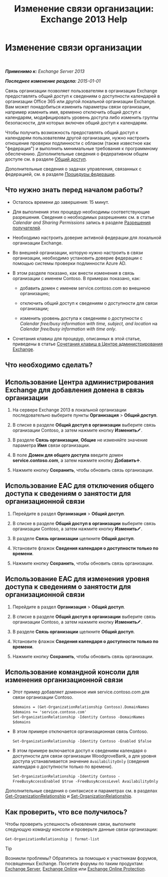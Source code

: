 ﻿---
title: 'Изменение связи организации: Exchange 2013 Help'
TOCTitle: Изменение связи организации
ms:assetid: 3713ef83-f01a-41bb-b127-62ca242dd7a4
ms:mtpsurl: https://technet.microsoft.com/ru-ru/library/JJ673055(v=EXCHG.150)
ms:contentKeyID: 50487821
ms.date: 05/22/2018
mtps_version: v=EXCHG.150
ms.translationtype: MT
---

# Изменение связи организации

 

_**Применимо к:** Exchange Server 2013_

_**Последнее изменение раздела:** 2015-01-01_

Связь организации позволяет пользователям в организации Exchange предоставлять общий доступ к сведениям о доступности календарей в организации Office 365 или другой локальной организации Exchange. Вам может понадобиться изменить параметры связи организации, например изменить имя, временно отключить общий доступ к календарям, модифицировать уровень доступа либо изменить группы безопасности, для которых включен общий доступ к календарям.

Чтобы получить возможность предоставлять общий доступ к календарям пользователям другой организации, нужно настроить отношение проверки подлинности с облаком (также известное как "федерация") и выполнить минимальные требования к программному обеспечению. Дополнительные сведения о федеративном общем доступе см. в разделе [Общий доступ](sharing-exchange-2013-help.md).

Дополнительные сведения о задачах управления, связанных с федерацией, см. в разделе [Процедуры федерации](federation-procedures-exchange-2013-help.md).

## Что нужно знать перед началом работы?

  - Осталось времени до завершения: 15 минут.

  - Для выполнения этих процедур необходимы соответствующие разрешения. Сведения о необходимых разрешениях см. в статье *Calendar and Sharing Permissions* запись в разделе [Разрешения получателей](recipients-permissions-exchange-2013-help.md).

  - Необходимо настроить доверие активной федерации для локальной организации Exchange.

  - Во внешней организации, которую нужно настроить в связи организации, необходимо установить доверие федерации с помощью системы проверки подлинности Azure AD.

  - В этом разделе показано, как внести изменения в связь организации с именем Contoso. В примерах показано, как:
    
      - добавить домен с именем service.contoso.com во внешнюю организацию;
    
      - отключить общий доступ к сведениям о доступности для связи организации;
    
      - изменить уровень доступа к сведениям о доступности с *Calendar free/busy information with time, subject, and location* на *Calendar free/busy information with time only*.

  - Сочетания клавиш для процедур, описанных в этой статье, приведены в статье [Сочетания клавиш в Центре администрирования Exchange](keyboard-shortcuts-in-the-exchange-admin-center-exchange-online-protection-help.md).

## Что необходимо сделать?

## Использование Центра администрирования Exchange для добавления домена в связь организации

1.  На сервере Exchange 2013 в локальной организации последовательно выберите пункты **Организация** \> **Общий доступ**.

2.  В списке в разделе **Общий доступ в организации** выберите связь организации Contoso, а затем нажмите кнопку **Изменить**![Значок редактирования](images/Bb124582.6f53ccb2-1f13-4c02-bea0-30690e6ea71d(EXCHG.150).gif "Значок редактирования").

3.  В разделе **Связь организации**, **Общие** не изменяйте значение параметра **Имя** связи организации.

4.  В поле **Домен для общего доступа** введите домен **service.contoso.com**, а затем нажмите кнопку **Добавить**![Значок добавления](images/JJ218640.c1e75329-d6d7-4073-a27d-498590bbb558(EXCHG.150).gif "Значок добавления").

5.  Нажмите кнопку **Сохранить**, чтобы обновить связь организации.

## Использование EAC для отключения общего доступа к сведениям о занятости для организационной связи

1.  Перейдите в раздел **Организация** \> **Общий доступ**.

2.  В списке в разделе **Общий доступ в организации** выберите связь организации Contoso, а затем нажмите кнопку **Изменить**![Значок редактирования](images/Bb124582.6f53ccb2-1f13-4c02-bea0-30690e6ea71d(EXCHG.150).gif "Значок редактирования").

3.  В разделе **Связь организации** щелкните **Общий доступ**.

4.  Установите флажок **Сведения календаря о доступности только по времени**.

5.  Нажмите кнопку **Сохранить**, чтобы обновить связь организации.

## Использование EAC для изменения уровня доступа к сведениям о занятости для организационной связи

1.  Перейдите в раздел **Организация** \> **Общий доступ**.

2.  В списке в разделе **Общий доступ в организации** выберите связь организации Contoso, а затем нажмите кнопку **Изменить**![Значок редактирования](images/Bb124582.6f53ccb2-1f13-4c02-bea0-30690e6ea71d(EXCHG.150).gif "Значок редактирования").

3.  В разделе **Связь организации** щелкните **Общий доступ**.

4.  Установите флажок **Сведения календаря о доступности только по времени**.

5.  Нажмите кнопку **Сохранить**, чтобы обновить связь организации.

## Использование командной консоли для изменения организационной связи

  - Этот пример добавляет доменное имя service.contoso.com для связи организации Contoso.
    
        $domains = (Get-OrganizationRelationship Contoso).DomainNames
        $domains += 'service.contoso.com'
        Set-OrganizationRelationship -Identity Contoso -DomainNames $domains

  - В этом примере отключается организационная связь Contoso.
    
        Set-OrganizationRelationship -Identity Contoso -Enabled $false

  - В этом примере включается доступ к сведениям календаря о доступности для связи организации WoodgroveBank, а для уровня доступа устанавливается значение `AvailabilityOnly` (сведения календаря о доступности только по времени).
    
        Set-OrganizationRelationship -Identity Contoso -FreeBusyAccessEnabled $true -FreeBusyAccessLevel AvailabilityOnly

Дополнительные сведения о синтаксисе и параметрах см. в разделах [Get-OrganizationRelationship](https://technet.microsoft.com/ru-ru/library/ee332343\(v=exchg.150\)) и [Set-OrganizationRelationship](https://technet.microsoft.com/ru-ru/library/ee332326\(v=exchg.150\)).

## Как проверить, что все получилось?

Чтобы проверить успешность обновления связи, выполните следующую команду консоли и проверьте данные связи организации:

    Get-OrganizationRelationship | format-list

> [!TIP]  
> Возникли проблемы? Обратитесь за помощью к участникам форумов, посвященных Exchange. Посетите форумы по таким продуктам: <a href="https://go.microsoft.com/fwlink/p/?linkid=60612">Exchange Server</a>, <a href="https://go.microsoft.com/fwlink/p/?linkid=267542">Exchange Online</a> или <a href="https://go.microsoft.com/fwlink/p/?linkid=285351">Exchange Online Protection</a>.

